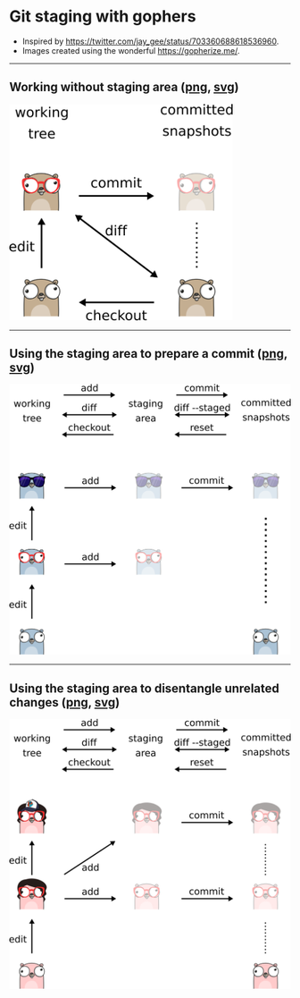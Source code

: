 

# Git staging with gophers

- Inspired by https://twitter.com/jay_gee/status/703360688618536960.
- Images created using the wonderful https://gopherize.me/.

---

## Working without staging area ([png](without-staging.png), [svg](without-staging.svg))

<img src="without-staging.png" width="400px">

---

## Using the staging area to prepare a commit ([png](staging-prepare-commit.png), [svg](staging-prepare-commit.svg))

<img src="staging-prepare-commit.png" width="800px">

---

## Using the staging area to disentangle unrelated changes ([png](disentangle-unrelated-changes.png), [svg](disentangle-unrelated-changes.svg))

<img src="disentangle-unrelated-changes.png" width="800px">
